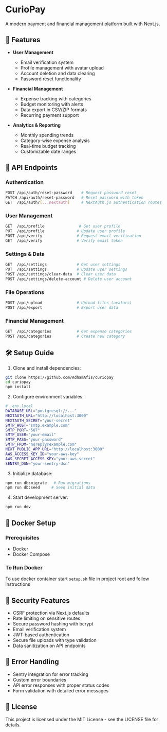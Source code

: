 # CurioPay

A modern payment and financial management platform built with Next.js.

## 🚀 Features

- **User Management**
  - Email verification system
  - Profile management with avatar upload
  - Account deletion and data clearing
  - Password reset functionality

- **Financial Management**
  - Expense tracking with categories
  - Budget monitoring with alerts
  - Data export in CSV/ZIP formats
  - Recurring payment support

- **Analytics & Reporting**
  - Monthly spending trends
  - Category-wise expense analysis
  - Real-time budget tracking
  - Customizable date ranges

## 📡 API Endpoints

### Authentication
```bash
POST /api/auth/reset-password    # Request password reset
PATCH /api/auth/reset-password   # Reset password with token
GET  /api/auth/[...nextauth]     # NextAuth.js authentication routes
```

### User Management
```bash
GET  /api/profile               # Get user profile
PUT  /api/profile              # Update user profile
POST /api/verify               # Request email verification
GET  /api/verify               # Verify email token
```

### Settings & Data
```bash
GET  /api/settings             # Get user settings
PUT  /api/settings             # Update user settings
POST /api/settings/clear-data  # Clear user data
POST /api/settings/delete-account # Delete user account
```

### File Operations
```bash
POST /api/upload               # Upload files (avatars)
POST /api/export               # Export user data
```

### Financial Management
```bash
GET  /api/categories           # Get expense categories
POST /api/categories           # Create new category
```

## 🛠️ Setup Guide

1. Clone and install dependencies:
```bash
git clone https://github.com/AdhamAfis/curiopay
cd curiopay
npm install
```

2. Configure environment variables:
```bash
# .env.local
DATABASE_URL="postgresql://..."
NEXTAUTH_URL="http://localhost:3000"
NEXTAUTH_SECRET="your-secret"
SMTP_HOST="smtp.example.com"
SMTP_PORT="587"
SMTP_USER="your-email"
SMTP_PASS="your-password"
SMTP_FROM="noreply@example.com"
NEXT_PUBLIC_APP_URL="http://localhost:3000"
AWS_ACCESS_KEY_ID="your-aws-key"
AWS_SECRET_ACCESS_KEY="your-aws-secret"
SENTRY_DSN="your-sentry-dsn"
```

3. Initialize database:
```bash
npm run db:migrate   # Run migrations
npm run db:seed     # Seed initial data
```

4. Start development server:
```bash
npm run dev
```

## 🐋 Docker Setup

### Prerequisites
- Docker
- Docker Compose

### To Run Docker

To use docker container start `setup.sh` file in project root and follow instructions 

## 🔐 Security Features

- CSRF protection via Next.js defaults
- Rate limiting on sensitive routes
- Secure password hashing with bcrypt
- Email verification system
- JWT-based authentication
- Secure file uploads with type validation
- Data sanitization on API endpoints

## 🧪 Error Handling

- Sentry integration for error tracking
- Custom error boundaries
- API error responses with proper status codes
- Form validation with detailed error messages

## 📄 License

This project is licensed under the MIT License - see the LICENSE file for details.

